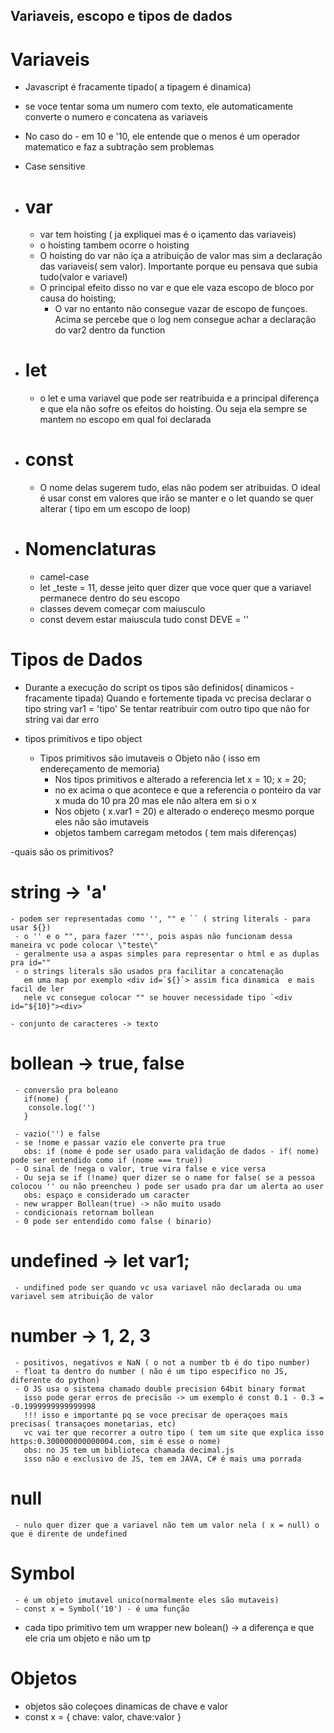 ## Variaveis, escopo e tipos de dados

# Variaveis

 - Javascript é fracamente tipado( a tipagem é dinamica)
  - se voce tentar soma um numero com texto, ele automaticamente converte o numero e concatena as variaveis
  - No caso do - em 10 e '10, ele entende que o menos é um operador matematico e faz a subtração sem problemas
 - Case sensitive
 - # var
   - var tem hoisting ( ja expliquei mas é o içamento das variaveis)
   - o hoisting tambem ocorre o hoisting
   - O hoisting do var não iça a atribuição de valor mas sim a declaração das variaveis( sem valor). Importante porque eu pensava que subia tudo(valor e variavel)
   - O principal efeito disso no var e que ele vaza escopo de bloco por causa do hoisting;
     - O var no entanto não consegue vazar de escopo de funçoes. Acima se percebe que o log nem consegue achar a declaração do var2 dentro da function
 - # let
   - o let e uma variavel que pode ser reatribuida e a principal diferença e que ela não sofre os efeitos do hoisting. Ou seja ela sempre se mantem no escopo em qual foi declarada
 - # const
   - O nome delas sugerem tudo, elas não podem ser atribuidas. O ideal é usar const em valores que irão se manter e o let quando se quer alterar ( tipo em um
     escopo de loop)

- # Nomenclaturas
    - camel-case
    - let _teste = 11, desse jeito  quer dizer que voce quer que a variavel permanece dentro do seu escopo
    - classes devem começar com maiusculo
    - const devem estar maiuscula tudo const DEVE = ''

# Tipos de Dados

  - Durante a execução do script os tipos são definidos( dinamicos - fracamente tipada)
    Quando e fortemente tipada vc precisa declarar o tipo string var1 = 'tipo'
    Se tentar reatribuir com outro tipo que não for string vai dar erro

  - tipos primitivos e tipo object

    - Tipos primitivos são imutaveis
      o Objeto não ( isso em endereçamento de memoria)
      - Nos tipos primitivos e alterado a referencia
        let x = 10;
        x = 20;
      - no ex acima o que acontece e que a referencia o ponteiro da var x muda do 10 pra 20 mas ele não altera em si o x
      - Nos objeto ( x.var1 = 20) e alterado o endereço mesmo porque eles não são imutaveis
      - objetos tambem carregam metodos ( tem mais diferenças)

  -quais são os primitivos?
   
   # string -> 'a'
    - podem ser representadas como '', "" e `` ( string literals - para usar ${})
     - o '' e o "", para fazer '""', pois aspas não funcionam dessa maneira vc pode colocar \"teste\"
     - geralmente usa a aspas simples para representar o html e as duplas pra id=""
     - o strings literals são usados pra facilitar a concatenação
       em uma map por exemplo <div id=`${}`> assim fica dinamica  e mais facil de ler
       nele vc consegue colocar "" se houver necessidade tipo `<div id="${10}"><div>`

    - conjunto de caracteres -> texto
   # bollean -> true, false
     - conversão pra boleano
       if(nome) {
        console.log('')
       }

     - vazio('') e false
     - se !nome e passar vazio ele converte pra true
       obs: if (nome é pode ser usado para validação de dados - if( nome) pode ser entendido como if (nome === true))
     - O sinal de !nega o valor, true vira false e vice versa
     - Ou seja se if (!name) quer dizer se o name for false( se a pessoa colocou '' ou não preencheu ) pode ser usado pra dar um alerta ao user
       obs: espaço e considerado um caracter
     - new wrapper Bollean(true) -> não muito usado
     - condicionais retornam bollean
     - 0 pode ser entendido como false ( binario)
   # undefined -> let var1;
     - undifined pode ser quando vc usa variavel não declarada ou uma variavel sem atribuição de valor
   # number -> 1, 2, 3
     - positivos, negativos e NaN ( o not a number tb é do tipo number)
     - float ta dentro do number ( não é um tipo especifico no JS, diferente do python)
     - O JS usa o sistema chamado double precision 64bit binary format
       isso pode gerar erros de precisão -> um exemplo é const 0.1 - 0.3 = -0.1999999999999998
       !!! isso e importante pq se voce precisar de operaçoes mais precisas( transaçoes monetarias, etc)
       vc vai ter que recorrer a outro tipo ( tem um site que explica isso https:0.300000000000004.com, sim é esse o nome)
       obs: no JS tem um biblioteca chamada decimal.js 
       isso não e exclusivo de JS, tem em JAVA, C# é mais uma porrada
   # null
     - nulo quer dizer que a variavel não tem um valor nela ( x = null) o que é dirente de undefined
   # Symbol
     - é um objeto imutavel unico(normalmente eles são mutaveis)
     - const x = Symbol('10') - é uma função

  - cada tipo primitivo tem um wrapper
    new bolean() -> a diferença e que ele cria um objeto e não um tp



# Objetos

  - objetos são coleçoes dinamicas de chave e valor
  - const x = {
      chave: valor,
      chave:valor
  }

  
